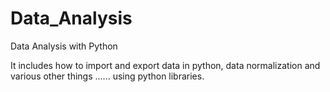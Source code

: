 # Data_Analysis
Data Analysis with Python


It includes how to import and export data in python, data normalization and various other things ...... using python libraries.
